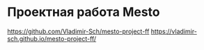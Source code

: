 # Проектная работа Mesto
https://github.com/Vladimir-Sch/mesto-project-ff
https://vladimir-sch.github.io/mesto-project-ff/
